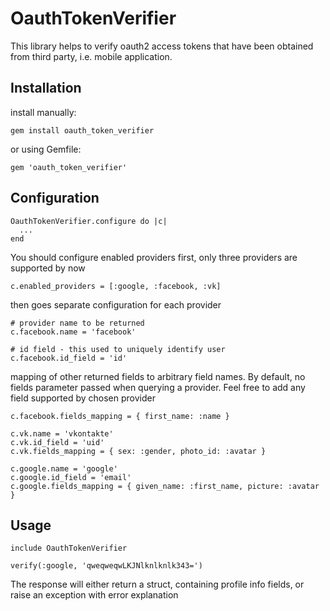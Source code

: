 # OauthTokenVerifier

This library helps to verify oauth2 access tokens that have been obtained from third party, i.e. mobile application.

## Installation

install manually:

`gem install oauth_token_verifier`

or using Gemfile:

`gem 'oauth_token_verifier'`

## Configuration

```
OauthTokenVerifier.configure do |c|
  ...
end
```

You should configure enabled providers first, only three providers are supported by now

```
c.enabled_providers = [:google, :facebook, :vk]
```

then goes separate configuration for each provider

```
# provider name to be returned
c.facebook.name = 'facebook'
```

```
# id field - this used to uniquely identify user
c.facebook.id_field = 'id'
```

mapping of other returned fields to arbitrary field names. By default, no fields parameter passed when querying a provider. Feel free to add any field supported by chosen provider

```
c.facebook.fields_mapping = { first_name: :name }

c.vk.name = 'vkontakte'
c.vk.id_field = 'uid'
c.vk.fields_mapping = { sex: :gender, photo_id: :avatar }

c.google.name = 'google'
c.google.id_field = 'email'
c.google.fields_mapping = { given_name: :first_name, picture: :avatar }

```

## Usage

`include OauthTokenVerifier`

`verify(:google, 'qweqweqwLKJNlknlknlk343=')`

The response will either return a struct, containing profile info fields, or raise an exception with error explanation
